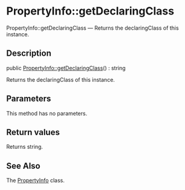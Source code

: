 PropertyInfo::getDeclaringClass
================

PropertyInfo::getDeclaringClass — Returns the declaringClass of this instance.

Description
---------------


public [PropertyInfo::getDeclaringClass](https://github.com/lingtalfi/DocTools/blob/master/doc/api/DocTools/Info/PropertyInfo/getDeclaringClass.md)() : string




Returns the declaringClass of this instance.




Parameters
--------------

This method has no parameters.


Return values
----------------

Returns string.









See Also
-----------

The [PropertyInfo](https://github.com/lingtalfi/DocTools/blob/master/doc/api/DocTools/Info/PropertyInfo.md) class.
